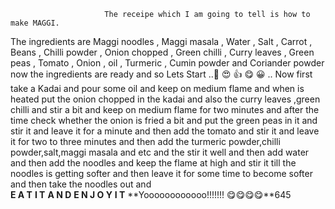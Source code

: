                          The receipe which I am going to tell is how to make MAGGI.
 The ingredients are Maggi noodles , Maggi masala , Water , Salt , Carrot , Beans , Chilli powder , Onion chopped , Green chilli ,
  Curry leaves , Green peas , Tomato ,
Onion , oil , Turmeric , Cumin powder and Coriander powder now the ingredients are ready and so Lets Start ..🤟 😍 👍 😋 😀 ..
Now first take a Kadai and pour some oil and keep on medium flame and when is heated put the onion chopped in the kadai and also the curry leaves ,green chilli and stir a bit and keep on medium flame for two minutes and after the time check whether the onion is 
fried a bit and put the green peas in it and stir it and leave it for a minute and then add the tomato and stir it and leave it for two to three minutes and then add the turmeric powder,chilli powder,salt,maggi masala and etc and the stir it well and then add water 
and then add the noodles and keep the flame at high and stir it till the noodles is getting softer and then leave it for some time to become softer and then take the noodles out and  
                  **E A T**    **I T**   **A N D**    **E N J O Y**    **I T**    **Yoooooooooooo!!!!!!! 😋😋😋😋**645
